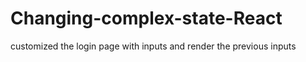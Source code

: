 # Changing-complex-state-React
customized the login page with inputs and render the previous inputs 
